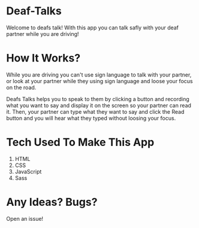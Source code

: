 # Deaf-Talks
Welcome to deafs talk! With this app you can talk safly with your deaf
          partner while you are driving!

# How It Works?

While you are driving you can't use sign language to talk with your
          partner, or look at your partner while they using sign language and
          loose your focus on the road.
          
 Deafs Talks helps you to speak to them by clicking a button and
          recording what you want to say and display it on the screen so your
          partner can read it. Then, your partner can type what they want to say
          and click the Read button and you will hear what they typed without
          loosing your focus.
          
          
# Tech Used To Make This App
1. HTML
2. CSS
3. JavaScript
4. Sass

# Any Ideas? Bugs?
Open an issue!
